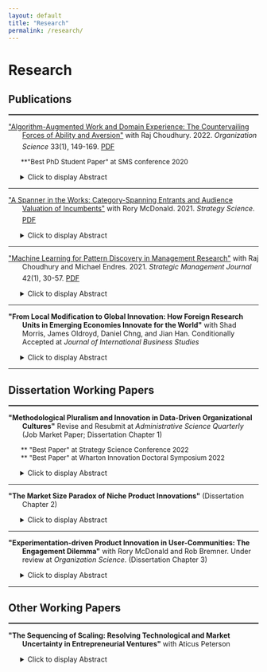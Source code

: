 ```yaml
---
layout: default
title: "Research"
permalink: /research/
---
```

# Research

## Publications
<hr style="border:1px solid gray">
<p style = "text-indent: -2em; padding-left: 2em;">
<a href="https://pubsonline.informs.org/doi/abs/10.1287/orsc.2021.1554" target="_blank">"Algorithm-Augmented Work and Domain Experience: The Countervailing Forces of Ability and Aversion"</a> with Raj Choudhury. 2022. <i>Organization Science</i> 33(1), 149-169.  <a href="https://ryanthomasallen.github.io/Allen_Choudhury_2022.pdf" title="Algorithm-Augmented Work and Domain Experience: The Countervailing Forces of Ability and Aversion" target="_blank">PDF<img src="https://user-images.githubusercontent.com/15790129/169068227-aa207b63-20db-4c76-8cc1-bdb0c5f4bc26.jpg" alt="Algorithm-Augmented Work and Domain Experience: The Countervailing Forces of Ability and Aversion PDF link" style="height: 20px; width: 20px"></a></p>  
<p style="margin-left:5%;font-size:95%;">**"Best PhD Student Paper" at SMS conference 2020</p>  
<ul>
<details><summary>Click to display Abstract</summary>Past research offers mixed perspectives on whether domain experience helps or hurts algorithm-augmented worker performance. Reconciling these perspectives, we theorize that intermediate levels of domain experience are optimal for algorithm-augmented performance, due to the interplay between two countervailing forces—ability and aversion. Although domain experience can increase performance via increased ability to complement algorithmic advice (e.g., identifying inaccurate predictions), it can also decrease performance via increased aversion to accurate algorithmic advice. Because ability developed through learning by doing increases at a decreasing rate, and algorithmic aversion is more prevalent among experts, we theorize that algorithm-augmented performance will first rise with increasing domain experience, then fall. We test this by exploiting a within-subjects experiment in which corporate information technology support workers were assigned to resolve problems both manually and using an algorithmic tool. We confirm that the difference between performance with the algorithmic tool versus without the tool was characterized by an inverted U-shape over the range of domain experience. Only workers with moderate domain experience did significantly better using the algorithm than resolving tickets manually. These findings highlight that, even if greater domain experience increases workers’ ability to complement algorithms, domain experience can also trigger other mechanisms that overcome the positive ability effect and inhibit performance. Additional analyses and participant interviews suggest that, even though the highest experience workers had the greatest ability to complement the algorithmic tool, they rejected its advice because they felt greater accountability for possible unintended consequences of accepting algorithmic advice.</details>
</ul>
<hr style="border:none;height:1px;"> 
<p style = "text-indent: -2em; padding-left: 2em;">
<a href="https://pubsonline.informs.org/doi/abs/10.1287/stsc.2021.0130" target="_blank">"A Spanner in the Works: Category-Spanning Entrants and Audience Valuation of Incumbents"</a> with Rory McDonald. 2021. <i>Strategy Science</i>. <a href="https://ryanthomasallen.github.io/McDonald_Allen_2021.pdf" title="A Spanner in the Works: Category-Spanning Entrants and Audience Valuation of Incumbents" target="_blank">PDF<img src="https://user-images.githubusercontent.com/15790129/169068227-aa207b63-20db-4c76-8cc1-bdb0c5f4bc26.jpg" alt="A Spanner in the Works: Category-Spanning Entrants and Audience Valuation of Incumbents PDF link" style="height: 20px; width: 20px"></a></p>
<ul>
<details><summary>Click to display Abstract</summary>Previous work has examined how audiences evaluate category-spanning organizations, but little is known about how their entrance affects evaluations of other, proximate organizations. We posit that the emergence of category-spanning entrants signals the advent of an altered future state—and seeds doubt about incumbents’ prospects in a reordered industry-categorization scheme. We test this hypothesis by treating announcements of funding for startups as an information shock to investors evaluating incumbent financial service providers between 2010 and 2017—a period marked by atypical category combinations at FinTech startups. We find that announcements by startups that embodied unusual combinations of categories resulted in lower cumulative average returns for incumbents, both in absolute terms and in comparison with typical startups. Our theory and results contribute to research on categorization in markets and to theories of disruptive innovation and industry evolution.</details>
</ul>
<hr style="border:none;height:1px;"> 
<p style = "text-indent: -2em; padding-left: 2em;">
<a href="https://onlinelibrary.wiley.com/doi/abs/10.1002/smj.3215" target="_blank">"Machine Learning for Pattern Discovery in Management Research"</a> with Raj Choudhury and Michael Endres. 2021. <i>Strategic Management Journal</i> 42(1), 30-57. <a href="https://ryanthomasallen.github.io/Choudhury_Allen_Endres_2021.pdf" title="Machine Learning for Pattern Discovery in Management Research" target="_blank">PDF<img src="https://user-images.githubusercontent.com/15790129/169068227-aa207b63-20db-4c76-8cc1-bdb0c5f4bc26.jpg" alt="Machine Learning for Pattern Discovery in Management Research PDF link" style="height: 20px; width: 20px"></a></p>
<ul>
<details><summary>Click to display Abstract</summary>Supervised machine learning (ML) methods are a powerful toolkit for discovering robust patterns in quantitative data. The patterns identified by ML could be used for exploratory inductive or abductive research, or for post hoc analysis of regression results to detect patterns that may have gone unnoticed. However, ML models should not be treated as the result of a deductive causal test. To demonstrate the application of ML for pattern discovery, we implement ML algorithms to study employee turnover at a large technology company. We interpret the relationships between variables using partial dependence plots, which uncover surprising nonlinear and interdependent patterns between variables that may have gone unnoticed using traditional methods. To guide readers evaluating ML for pattern discovery, we provide guidance for evaluating model performance, highlight human decisions in the process, and warn of common misinterpretation pitfalls. The Supporting Information section provides code and data to implement the algorithms demonstrated in this article</details>
</ul>
<hr style="border:none;height:1px;">
<p style = "text-indent: -2em; padding-left: 2em;">
<strong>"From Local Modification to Global Innovation: How Foreign Research Units in Emerging Economies Innovate for the World"</strong> with Shad Morris, James Oldroyd, Daniel Chng, and Jian Han. Conditionally Accepted at <i>Journal of International Business Studies</i>
</p>
<ul>
<details><summary>Click to display Abstract</summary>The role of research units in emerging economies is shifting from one focused on local modification (modifying existing products for local markets) to one focused on global innovation (learning from local markets to develop novel products for the world). We examine individual behaviors within six foreign R&D units in China that were actively trying to make this shift. In contrast with prior literature that emphasizes a structural view of who the innovators interacted with in problem and solution search, our inductive analysis highlights a behavioral view of how R&amp;D unit personnel interact during the problem and solution search process. We identified two key behaviors associated with global innovation: (1) observing customers in their everyday context and (2) uncovering general knowledge principles from internal experts. Respectively, these behaviors helped R&D personnel to question assumptions about existing products as they relate to customers and to apply useful principles from expert knowledge rather than copying solution templates. Our findings offer an alternative path to building global innovation capabilities in emerging economies.</details>
</ul>
<hr style="border:none;height:1px;">

## Dissertation Working Papers
<hr style="border:1px solid gray">
<p style = "text-indent: -2em; padding-left: 2em;">
<strong>"Methodological Pluralism and Innovation in Data-Driven Organizational Cultures"</strong> Revise and Resubmit at <i>Administrative Science Quarterly</i> (Job Market Paper; Dissertation Chapter 1)
</p>
<p style="margin-left:5%;font-size:95%;">
  ** "Best Paper" at Strategy Science Conference 2022<br> 
  ** "Best Paper" at Wharton Innovation Doctoral Symposium 2022<br>
</p>
<ul>
<details><summary>Click to display Abstract</summary>A long tradition in innovation research suggests that data-driven organizational cultures excel at commercializing incremental innovations, but allocate resources away from less measurable breakthrough innovations. Questioning this premise, I distinguish the magnitude of an organization’s use of quantitative analysis from the methodological pluralism of its organizational culture (the extent to which its members value different kinds of analyses). I argue that organizations using more quantitative analysis will actually produce more breakthrough innovations—provided that their cultures are pluralistic enough to use qualitative analysis liberally as well. To test my theory, I measure innovation performance using product-level sales and attribute data for over 3,500 consumer product launches from 61 organizations between 2010 and 2016; I measure the use of qualitative and quantitative analysis using natural language processing on employee résumés. I confirm that qualitative analysis positively moderates quantitative analysis: increased quantitative analysis negatively impacts innovation performance when qualitative analysis is low, but positively impacts innovation performance when qualitative analysis is high. Additional analyses test how data-driven cultures impact product novelty, explore the effect of methodological pluralism within (rather than between) organizational members, establish market uncertainty as an important boundary condition, and investigate the antecedents of data-driven culture. The paper contributes to organizational theories of innovation, strategic and entrepreneurial decision-making, and to research linking organizational culture to strategic performance.</details>
</ul>
<hr style="border:none;height:1px;">  
<p style = "text-indent: -2em; padding-left: 2em;">
<strong>"The Market Size Paradox of Niche Product Innovations"</strong> (Dissertation Chapter 2)
 </p>
<ul>
<details><summary>Click to display Abstract</summary>When do niche product innovations—new products that initially appeal to narrow market segments—achieve widespread commercial success? To answer this question, I develop an agent-based model of innovation diffusion in a competitive product market. The model varies two important parameters of the market: demand heterogeneity (the degree to which customers have heterogeneous preferences), and demand interdependence (the degree to which customers’ demand is influenced by other customers’ demand). The model indicates that niche product innovations are more likely to be commercially successful than broadly appealing products when demand heterogeneity and interdependence are high, but less likely when both are low. I empirically validate the model using a consumer panel dataset of over 2,000 new consumer product launches. The results imply a “market size paradox”: under certain conditions, innovations that initially appeal to relatively narrow market niches (as opposed to broad appeal) actually tend to achieve greater widespread commercial success. Thus prior to launch, niche innovations, which actually have more potential for commercial success, may systematically appear to have small potential market sizes according to traditional market-sizing techniques.</details>
</ul>
<hr style="border:none;height:1px;">  
<p style = "text-indent: -2em; padding-left: 2em;">
<strong>"Experimentation-driven Product Innovation in User-Communities: The Engagement Dilemma"</strong> with Rory McDonald and Rob Bremner. Under review at <i>Organization Science</i>. (Dissertation Chapter 3)  
 </p>
<ul>
<details><summary>Click to display Abstract</summary>This study investigates experimentation-driven product innovation in user communities. Prior research has largely focused on the innovation benefits of leveraging users and user communities as an experimentation resource. In this paper, we posit that reaping the innovation-related benefits of experimentation is contingent upon the degree to which the community provides an unbiased representation of the broader market. Using longitudinal and interview data on experimental PC game development, we find that adapting games in response to community feedback increases games’ commercial performance on average, unless the game’s user community is concentrated in a narrow market segment. Such narrowly concentrated niche communities give signals of market demand that, when incorporated into the game, can decrease the game’s appeal to broader audiences. However, responding to the feedback from such concentrated communities is necessary to maintain and grow the user community. Jointly, our theory and results suggest that firms involved in experimentation-driven product innovation with user communities face an engagement dilemma: incorporating feedback from engaged niche communities has the potential to mislead innovation efforts, but ignoring that feedback may stunt the development of the community resource.</details>
</ul>
<hr style="border:none;height:1px;">  
  
## Other Working Papers
<hr style="border:1px solid gray"> 
<p style = "text-indent: -2em; padding-left: 2em;">
<strong>"The Sequencing of Scaling: Resolving Technological and Market Uncertainty in Entrepreneurial Ventures"</strong> with Aticus Peterson
 </p>
<ul>
<details><summary>Click to display Abstract</summary>We study how the sequencing of resolving market vs. technical uncertainty affects a startup’s likelihood of successfully scaling. In a quantitative study of almost 2,000 entrepreneurial ventures in the B2B SaaS industry, we find that the most successful ventures balance the growth of the sales department (a proxy for resolving market uncertainty) with the growth of the engineering team (a proxy for resolving technical uncertainty). Ventures that quickly expand the sales team without expanding the engineering team quickly achieve growth, but reach a growth ceiling as they are locked into their initial market with a poorly performing product. Meanwhile, ventures that only expand the engineering team risk resolving the wrong technical problems and thereby never growing at all.</details>
</ul>

